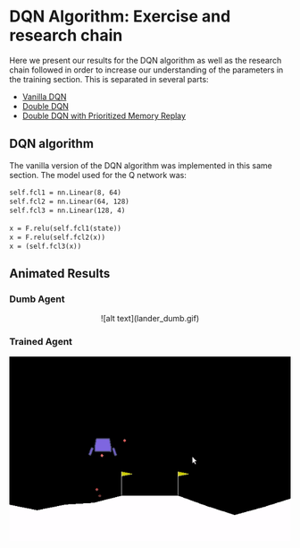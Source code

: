 # DQN Algorithm: Exercise and research chain

Here we present our results for the DQN algorithm as well as the research chain followed in order to increase our understanding of the parameters in the training section.
This is separated in several parts:
* <a href='.'>Vanilla DQN</a><br>
* <a href='double_DQN'>Double DQN</a><br>
* <a href='double_DQN/prio_replay_sumtree/'>Double DQN with Prioritized Memory Replay</a><br>

## DQN algorithm

The vanilla version of the DQN algorithm was implemented in this same section. The model used for the Q network was:

```
self.fcl1 = nn.Linear(8, 64)
self.fcl2 = nn.Linear(64, 128)
self.fcl3 = nn.Linear(128, 4)

x = F.relu(self.fcl1(state))
x = F.relu(self.fcl2(x))
x = (self.fcl3(x))
```

## Animated Results
### Dumb Agent
<p align="center">
  ![alt text](lander_dumb.gif)
</p>

### Trained Agent

![alt text](lander_trained.gif)
